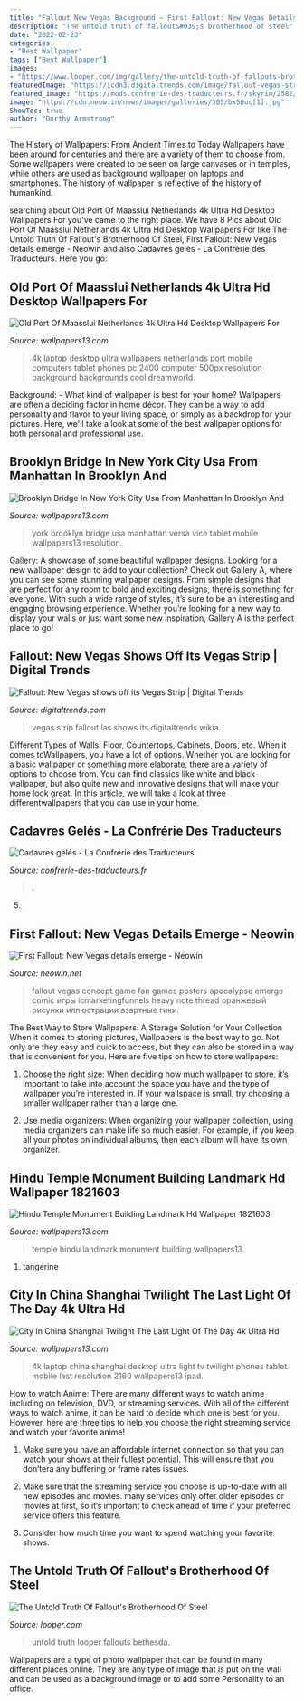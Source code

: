```yaml
---
title: "Fallout New Vegas Background ~ First Fallout: New Vegas Details Emerge"
description: "The untold truth of fallout&#039;s brotherhood of steel"
date: "2022-02-23"
categories:
- "Best Wallpaper"
tags: ["Best Wallpaper"]
images:
- "https://www.looper.com/img/gallery/the-untold-truth-of-fallouts-brotherhood-of-steel/l-intro-1606340056.jpg"
featuredImage: "https://icdn3.digitaltrends.com/image/fallout-vegas-strip-1200x630-c-ar1.91.jpg?ver=1"
featured_image: "https://mods.confrerie-des-traducteurs.fr/skyrim/2582/images/big/20200119211534_1.jpg"
image: "https://cdn.neow.in/news/images/galleries/305/bx50uc[1].jpg"
ShowToc: true
author: "Dorthy Armstrong"
---
```



The History of Wallpapers: From Ancient Times to Today
Wallpapers have been around for centuries and there are a variety of them to choose from. Some wallpapers were created to be seen on large canvases or in temples, while others are used as background wallpaper on laptops and smartphones. The history of wallpaper is reflective of the history of humankind.

	

		
searching about Old Port Of Maasslui Netherlands 4k Ultra Hd Desktop Wallpapers For you've came to the right place. We have 8 Pics about Old Port Of Maasslui Netherlands 4k Ultra Hd Desktop Wallpapers For like The Untold Truth Of Fallout&#039;s Brotherhood Of Steel, First Fallout: New Vegas details emerge - Neowin and also Cadavres gelés - La Confrérie des Traducteurs. Here you go:
		
    
## Old Port Of Maasslui Netherlands 4k Ultra Hd Desktop Wallpapers For

<img loading=lazy src="http://www.wallpapers13.com/wp-content/uploads/2018/10/Old-Port-of-Maasslui-Netherlands-4K-Ultra-HD-Desktop-Wallpapers-for-Computers-Laptop-Tablet-And-Mobile-Phones-3840x2400.jpg" onerror="this.onerror=null;this.src='https://tse2.mm.bing.net/th?id=OIP.Z7_EiuVuxVVEtDHQCLmT_wHaEo&amp;pid=15.1';" alt="Old Port Of Maasslui Netherlands 4k Ultra Hd Desktop Wallpapers For">

_Source: wallpapers13.com_

>4k laptop desktop ultra wallpapers netherlands port mobile computers tablet phones pc 2400 computer 500px resolution background backgrounds cool dreamworld. 

	

Background: - What kind of wallpaper is best for your home?
Wallpapers are often a deciding factor in home décor. They can be a way to add personality and flavor to your living space, or simply as a backdrop for your pictures. Here, we'll take a look at some of the best wallpaper options for both personal and professional use.

    
## Brooklyn Bridge In New York City Usa From Manhattan In Brooklyn And

<img loading=lazy src="http://www.wallpapers13.com/wp-content/uploads/2019/01/Brooklyn-Bridge-in-New-York-City-USA-from-Manhattan-in-Brooklyn-and-vice-versa-HD-Wallpaper-Download-for-mobile-and-tablet.jpg" onerror="this.onerror=null;this.src='https://tse4.mm.bing.net/th?id=OIP.k1vKrikexFPEQVtSai7YbwHaEo&amp;pid=15.1';" alt="Brooklyn Bridge In New York City Usa From Manhattan In Brooklyn And">

_Source: wallpapers13.com_

>york brooklyn bridge usa manhattan versa vice tablet mobile wallpapers13 resolution. 

	

Gallery: A showcase of some beautiful wallpaper designs.
Looking for a new wallpaper design to add to your collection? Check out Gallery A, where you can see some stunning wallpaper designs. From simple designs that are perfect for any room to bold and exciting designs, there is something for everyone. With such a wide range of styles, it’s sure to be an interesting and engaging browsing experience. Whether you’re looking for a new way to display your walls or just want some new inspiration, Gallery A is the perfect place to go!





	
	
    
## Fallout: New Vegas Shows Off Its Vegas Strip | Digital Trends

<img loading=lazy src="https://icdn3.digitaltrends.com/image/fallout-vegas-strip-1200x630-c-ar1.91.jpg?ver=1" onerror="this.onerror=null;this.src='https://tse2.mm.bing.net/th?id=OIP.SeDSE7QC3GiaIURNwqvwFAHaD4&amp;pid=15.1';" alt="Fallout: New Vegas shows off its Vegas Strip | Digital Trends">

_Source: digitaltrends.com_

>vegas strip fallout las shows its digitaltrends wikia. 

	

Different Types of Walls: Floor, Countertops, Cabinets, Doors, etc.
When it comes toWallpapers, you have a lot of options. Whether you are looking for a basic wallpaper or something more elaborate, there are a variety of options to choose from. You can find classics like white and black wallpaper, but also quite new and innovative designs that will make your home look great. In this article, we will take a look at three differentwallpapers that you can use in your home.

    
## Cadavres Gelés - La Confrérie Des Traducteurs

<img loading=lazy src="https://mods.confrerie-des-traducteurs.fr/skyrim/2582/images/big/20200119211534_1.jpg" onerror="this.onerror=null;this.src='https://tse4.mm.bing.net/th?id=OIP.qC29wfojdX4voaZBUwbKdwHaEK&amp;pid=15.1';" alt="Cadavres gelés - La Confrérie des Traducteurs">

_Source: confrerie-des-traducteurs.fr_

>. 

	

5.

    
## First Fallout: New Vegas Details Emerge - Neowin

<img loading=lazy src="https://cdn.neow.in/news/images/galleries/305/bx50uc[1].jpg" onerror="this.onerror=null;this.src='https://tse4.mm.bing.net/th?id=OIP.YlzIV09HM3G3nhBArJxskgHaLA&amp;pid=15.1';" alt="First Fallout: New Vegas details emerge - Neowin">

_Source: neowin.net_

>fallout vegas concept game fan games posters apocalypse emerge comic игры icmarketingfunnels heavy note thread оранжевый рисунки иллюстрации азартные гики. 

	

The Best Way to Store Wallpapers: A Storage Solution for Your Collection
When it comes to storing pictures, Wallpapers is the best way to go. Not only are they easy and quick to access, but they can also be stored in a way that is convenient for you. Here are five tips on how to store wallpapers:
1) Choose the right size: When deciding how much wallpaper to store, it’s important to take into account the space you have and the type of wallpaper you’re interested in. If your wallspace is small, try choosing a smaller wallpaper rather than a large one.

2) Use media organizers: When organizing your wallpaper collection, using media organizers can make life so much easier. For example, if you keep all your photos on individual albums, then each album will have its own organizer.

    
## Hindu Temple Monument Building Landmark Hd Wallpaper 1821603

<img loading=lazy src="http://www.wallpapers13.com/wp-content/uploads/2016/01/Hindu_temple_monument_building_landmark_hd-wallpaper-1821603-1024x768.jpg" onerror="this.onerror=null;this.src='https://tse4.mm.bing.net/th?id=OIP.ZvgYATGecPU2Y0ES3IgLdQHaFj&amp;pid=15.1';" alt="Hindu Temple Monument Building Landmark Hd Wallpaper 1821603">

_Source: wallpapers13.com_

>temple hindu landmark monument building wallpapers13. 

	

1. tangerine 

    
## City In China Shanghai Twilight The Last Light Of The Day 4k Ultra Hd

<img loading=lazy src="https://www.wallpapers13.com/wp-content/uploads/2019/07/City-in-China-Shanghai-Twilight-The-Last-Light-of-the-Day-4K-Ultra-HD-Wallpaper-for-Desktop-Laptop-Tablet-Mobile-Phones-And-TV-3840x2160.jpg" onerror="this.onerror=null;this.src='https://tse1.mm.bing.net/th?id=OIP.HwxVzNaKvxmFCdFuMATVhAHaEK&amp;pid=15.1';" alt="City In China Shanghai Twilight The Last Light Of The Day 4k Ultra Hd">

_Source: wallpapers13.com_

>4k laptop china shanghai desktop ultra light tv twilight phones tablet mobile last resolution 2160 wallpapers13 ipad. 

	

How to watch Anime: There are many different ways to watch anime including on television, DVD, or streaming services.
With all of the different ways to watch anime, it can be hard to decide which one is best for you. However, here are three tips to help you choose the right streaming service and watch your favorite anime!
1. Make sure you have an affordable internet connection so that you can watch your shows at their fullest potential. This will ensure that you don’tera any buffering or frame rates issues.

2. Make sure that the streaming service you choose is up-to-date with all new episodes and movies. many services only offer older episodes or movies at first, so it’s important to check ahead of time if your preferred service offers this feature.

3. Consider how much time you want to spend watching your favorite shows.

    
## The Untold Truth Of Fallout&#039;s Brotherhood Of Steel

<img loading=lazy src="https://www.looper.com/img/gallery/the-untold-truth-of-fallouts-brotherhood-of-steel/l-intro-1606340056.jpg" onerror="this.onerror=null;this.src='https://tse2.mm.bing.net/th?id=OIP.HEwp7CvrPozeV3wo1DtuIwHaEK&amp;pid=15.1';" alt="The Untold Truth Of Fallout&#039;s Brotherhood Of Steel">

_Source: looper.com_

>untold truth looper fallouts bethesda. 

	



Wallpapers are a type of photo wallpaper that can be found in many different places online. They are any type of image that is put on the wall and can be used as a background image or to add some Personality to an office.

